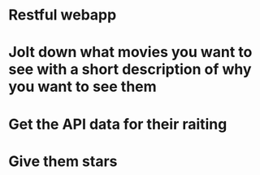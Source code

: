 # Restful webapp 
# Jolt down what movies you want to see with a short description of why you want to see them
# Get the API data for their raiting
# Give them stars
